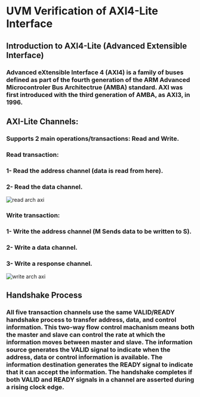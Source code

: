 # UVM Verification of AXI4-Lite Interface 

## Introduction to AXI4-Lite (Advanced Extensible Interface)
### Advanced eXtensible Interface 4 (AXI4) is a family of buses defined as part of the fourth generation of the ARM Advanced Microcontroler Bus Architectrue (AMBA) standard. AXI was first introduced with the third generation of AMBA, as AXI3, in 1996.

## AXI-Lite Channels:
### Supports 2 main operations/transactions: Read and Write.
### Read transaction:
### 1- Read the address channel (data is read from here).
### 2- Read the data channel.
![read arch axi](https://github.com/yassinelkashef/UVM-Verification-of-AXI4-Lite-Interface-/assets/110354392/b27ca242-9715-465e-8a84-39e1a79e72e0)
### Write transaction:
### 1- Write the address channel (M Sends data to be written to S).
### 2- Write a data channel.
### 3- Write a response channel.
![write arch axi](https://github.com/yassinelkashef/UVM-Verification-of-AXI4-Lite-Interface-/assets/110354392/ba889b15-9ecc-4596-8d61-2788d1bdb4c1)



## Handshake Process
### All five transaction channels use the same VALID/READY handshake process to transfer address, data, and control information. This two-way flow control machanism means both the master and slave can control the rate at which the information moves between master and slave. The information source generates the VALID signal to indicate when the address, data or control information is available. The information destination generates the READY signal to indicate that it can accept the information. The handshake completes if both VALID and READY signals in a channel are asserted during a rising clock edge.
